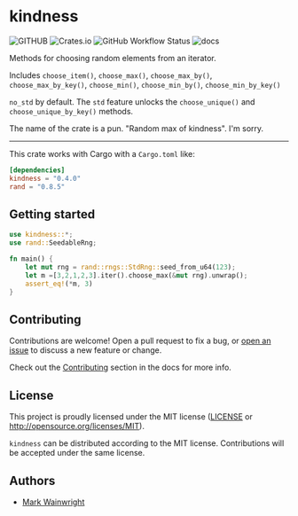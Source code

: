 # kindness

![GITHUB](https://img.shields.io/github/last-commit/wainwrightmark/kindness)
![Crates.io](https://img.shields.io/crates/v/kindness)
![GitHub Workflow Status](https://img.shields.io/github/actions/workflow/status/wainwrightmark/kindness/build.yml)
![docs](https://img.shields.io/docsrs/kindness)

Methods for choosing random elements from an iterator.

Includes `choose_item()`, `choose_max()`, `choose_max_by()`, `choose_max_by_key()`, `choose_min()`, `choose_min_by()`, `choose_min_by_key()`

`no_std` by default. The `std` feature unlocks the `choose_unique()` and `choose_unique_by_key()` methods.


The name of the crate is a pun. "Random max of kindness". I'm sorry.

---

This crate works with Cargo with a `Cargo.toml` like:

```toml
[dependencies]
kindness = "0.4.0"
rand = "0.8.5"
```

## Getting started

```rust
use kindness::*;
use rand::SeedableRng;

fn main() {
    let mut rng = rand::rngs::StdRng::seed_from_u64(123);
    let m =[3,2,1,2,3].iter().choose_max(&mut rng).unwrap();
    assert_eq!(*m, 3)
}
```

## Contributing

Contributions are welcome! Open a pull request to fix a bug, or [open an issue][]
to discuss a new feature or change.

Check out the [Contributing][] section in the docs for more info.

[contributing]: CONTRIBUTING.md
[open an issue]: https://github.com/wainwrightmark/kindness/issues

## License

This project is proudly licensed under the MIT license ([LICENSE](LICENSE)
or http://opensource.org/licenses/MIT).

`kindness` can be distributed according to the MIT license. Contributions
will be accepted under the same license.

## Authors

- [Mark Wainwright](https://github.com/wainwrightmark)
